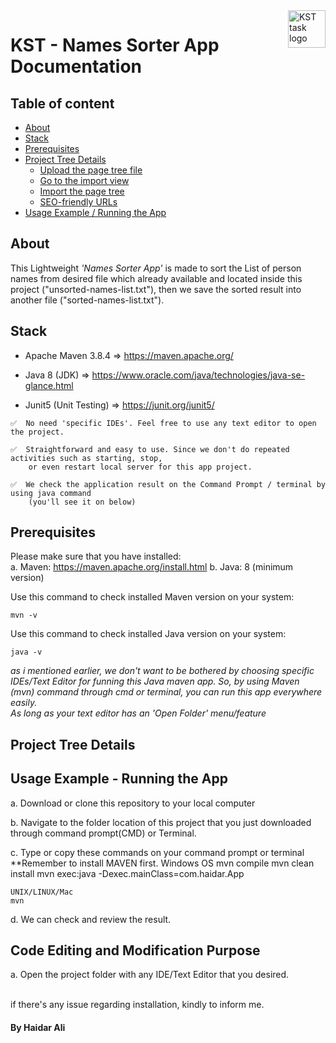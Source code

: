 <a href="https://github.com/haidargit/KST-SortingThousandNames-Haidar_Ali">
    <img src="https://www.kst.co.id/images/kst-logo-100x100.png" alt="KST task logo" title="KST" align="right" height="60" />
</a>

# KST - Names Sorter App Documentation

## Table of content

- [About](#about)
- [Stack](#stack)
- [Prerequisites](#prerequisites)
- [Project Tree Details](#project-tree-details)
    - [Upload the page tree file](#upload-the-page-tree-file)
    - [Go to the import view](#go-to-the-import-view)
    - [Import the page tree](#import-the-page-tree)
    - [SEO-friendly URLs](#seo-friendly-urls)
- [Usage Example / Running the App](#usage-example---running-the-app)

## About
This Lightweight _'Names Sorter App'_ is made to sort the List of person names from desired file which already available and located inside this project
("unsorted-names-list.txt"), then we save the sorted result into another file ("sorted-names-list.txt").

## Stack
- Apache Maven 3.8.4    => https://maven.apache.org/

- Java 8 (JDK)          => https://www.oracle.com/java/technologies/java-se-glance.html

- Junit5 (Unit Testing) => https://junit.org/junit5/

```
✅  No need 'specific IDEs'. Feel free to use any text editor to open the project. 

✅  Straightforward and easy to use. Since we don't do repeated activities such as starting, stop,  
    or even restart local server for this app project.  

✅  We check the application result on the Command Prompt / terminal by using java command  
    (you'll see it on below)
```

## Prerequisites
Please make sure that you have installed:  
a. Maven: https://maven.apache.org/install.html
b. Java: 8 (minimum version)

Use this command to check installed Maven version on your system:
```
mvn -v
```
Use this command to check installed Java version on your system:
```
java -v
```
_as i mentioned earlier, we don't want to be bothered by choosing specific IDEs/Text Editor for funning this Java maven app. So, by using Maven (mvn) command through cmd or terminal, you can run this app everywhere easily.  
As long as your text editor has an 'Open Folder' menu/feature_

## Project Tree Details


## Usage Example - Running the App
a. Download or clone this repository to your local computer

b. Navigate to the folder location of this project that you just downloaded through command prompt(CMD) or Terminal.

c. Type or copy these commands on your command prompt or terminal
    **Remember to install MAVEN first.
    Windows OS
    mvn compile
    mvn clean install
    mvn exec:java -Dexec.mainClass=com.haidar.App


    UNIX/LINUX/Mac
    mvn

d. We can check and review the result.  




## Code Editing and Modification Purpose
a. Open the project folder with any IDE/Text Editor that you desired.

<br />
if there's any issue regarding installation, kindly to inform me.  

#### By Haidar Ali
